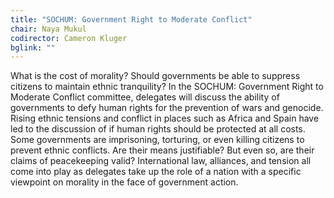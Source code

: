 ```yaml
---
title: "SOCHUM: Government Right to Moderate Conflict"
chair: Naya Mukul
codirector: Cameron Kluger
bglink: ""
---
```

What is the cost of morality? Should governments be able to suppress citizens to maintain ethnic tranquility? In the SOCHUM: Government Right to Moderate Conflict committee, delegates will discuss the ability of governments to defy human rights for the prevention of wars and genocide. Rising ethnic tensions and conflict in places such as Africa and Spain have led to the discussion of if human rights should be protected at all costs. Some governments are imprisoning, torturing, or even killing citizens to prevent ethnic conflicts. Are their means justifiable? But even so, are their claims of peacekeeping valid? International law, alliances, and tension all come into play as delegates take up the role of a nation with a specific viewpoint on morality in the face of government action.
